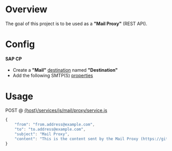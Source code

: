 # Overview

The goal of this project is to be used as a **"Mail Proxy"** (REST API).

# Config

#### SAP CP
- Create a **"Mail"** [destination](https://help.sap.com/viewer/65de2977205c403bbc107264b8eccf4b/Cloud/en-US/a191df7fa8f84be18578b3da3dd10654.html) named **"Destination"**
- Add the following SMTP(S) [properties](https://help.sap.com/viewer/65de2977205c403bbc107264b8eccf4b/Cloud/en-US/e70a574cbb57101494a781920e3c9d64.html#loioe70a574cbb57101494a781920e3c9d64__section_testCloud)

# Usage

POST @ [{host}/services/js/mail/proxy/service.js]({host}/services/js/mail/proxy/service.js)

```javascript
{
	"from": "from.address@example.com",
	"to": "to.address@example.com",
	"subject": "Mail Proxy",
	"content": "This is the content sent by the Mail Proxy (https://github.com/dirigiblelabs/mail_proxy)"
}
```
